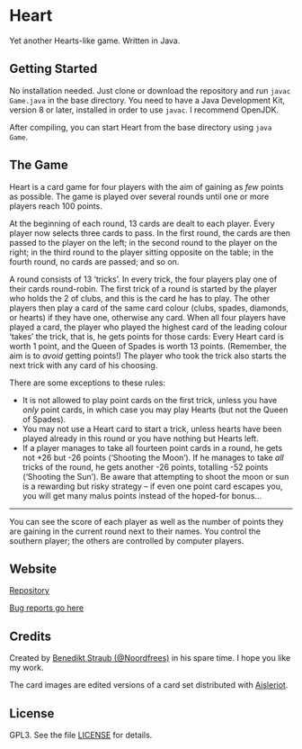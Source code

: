 # Heart
Yet another Hearts-like game. Written in Java.

## Getting Started

No installation needed. Just clone or download the repository and run `javac Game.java` in the base directory. You need to have a Java Development Kit, version 8 or later, installed in order to use `javac`. I recommend OpenJDK.

After compiling, you can start Heart from the base directory using `java Game`.

## The Game

Heart is a card game for four players with the aim of gaining as *few* points as possible. The game is played over several rounds until one or more players reach 100 points.

At the beginning of each round, 13 cards are dealt to each player. Every player now selects three cards to pass. In the first round, the cards are then passed to the player on the left; in the second round to the player on the right; in the third round to the player sitting opposite on the table; in the fourth round, no cards are passed; and so on.

A round consists of 13 ‘tricks’. In every trick, the four players play one of their cards round-robin. The first trick of a round is started by the player who holds the 2 of clubs, and this is the card he has to play. The other players then play a card of the same card colour (clubs, spades, diamonds, or hearts) if they have one, otherwise any card. When all four players have played a card, the player who played the highest card of the leading colour ‘takes’ the trick, that is, he gets points for those cards: Every Heart card is worth 1 point, and the Queen of Spades is worth 13 points. (Remember, the aim is to *avoid* getting points!) The player who took the trick also starts the next trick with any card of his choosing.

There are some exceptions to these rules:
- It is not allowed to play point cards on the first trick, unless you have *only* point cards, in which case you may play Hearts (but not the Queen of Spades).
- You may not use a Heart card to start a trick, unless hearts have been played already in this round or you have nothing but Hearts left.
- If a player manages to take all fourteen point cards in a round, he gets not +26 but -26 points (‘Shooting the Moon’). If he manages to take *all* tricks of the round, he gets another -26 points, totalling -52 points (‘Shooting the Sun’). Be aware that attempting to shoot the moon or sun is a rewarding but risky strategy – if even one point card escapes you, you will get many malus points instead of the hoped-for bonus…

---

You can see the score of each player as well as the number of points they are gaining in the current round next to their names. You control the southern player; the others are controlled by computer players.

## Website

[Repository](https://github.com/Noordfrees/Heart)

[Bug reports go here](https://github.com/Noordfrees/Heart/issues)

## Credits

Created by [Benedikt Straub (@Noordfrees)](https://github.com/Noordfrees) in his spare time. I hope you like my work.

The card images are edited versions of a card set distributed with [Aisleriot](https://wiki.gnome.org/Apps/Aisleriot).

## License

GPL3. See the file [LICENSE](https://github.com/Noordfrees/Heart/blob/master/LICENSE) for details.
